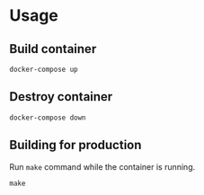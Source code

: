 # Usage

## Build container

```shell
docker-compose up
```

## Destroy container

```shell
docker-compose down
```

## Building for production

Run `make` command while the container is running.

```shell
make
```

